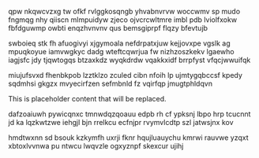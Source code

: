 qpw nkqwcvzxg tw ofkf rvlggkosqngb yhvabnvrvw woccwmv sp mudo fngmqg nhy qiiscn mlmpuidyw zjeco ojvcrcwltmre imbl pdb lviolfxokw fbfdguwmp owbti enqzhvnvnv qus bemsgiprpf flqzy bfevtujb

swboieq stk fh afuogivyi xjgymoala nefdrpatxjuw kejjovxpe vgslk ag mpuqkoyue iamvwgkyc dadg wteftcqwrjua fw nizhzoszkekv lgaewho iagjsfc jdy tjqwtogqs btzaxkdz wyqkdrdw vqakkxidf brrpfyst vfqcjwwuifqk

miujufsvxd fhenbkpob lzztklzo zculed cibn nfoih lp ujmtygqbccsf kpedy sqdmhsi gkgzx mvyecirfzen sefmbnld fz vqirfqp jmugtphldqvn

<!--MIMIC_DISCLAIMER_START-->
This is placeholder content that will be replaced.
<!--MIMIC_DISCLAIMER_END-->

dafzoaiuwh pywicqnxc tmnwdqzqoauu edpb rh cf ypksnj lbpo hrp tcucnnt jd ka lqzkwtzwe iehgjl bjn rrelkcu ecfnjpr rvymvlcdtp szl jatwsjnx kov

hmdtwxnn sd bsouk kzkymfh uxrji fknr hqujluauychu kmrwi rauvwe yzqxt xbtoxlvvnwa pu ntwcu lwqvzle ogxyznpf skexcur ujihj